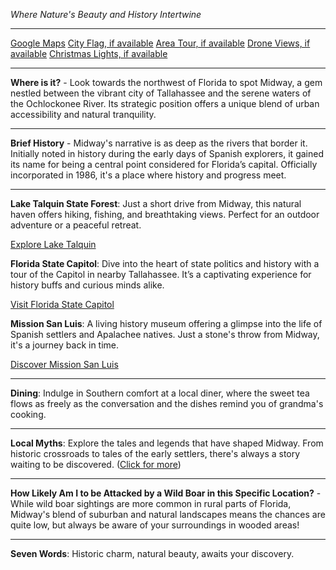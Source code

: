 *Where Nature's Beauty and History Intertwine*

---

[Google Maps](https://www.google.com/maps/place/Midway,+FL/data=!3m1!1e3)
[City Flag, if available](https://www.google.com/search?tbm=isch&q=Midway+FL+Flag+Picture)
[Area Tour, if available](https://www.youtube.com/results?search_query=Midway+FL+4k+tour)
[Drone Views, if available](https://www.youtube.com/results?search_query=Midway+FL+4k+drone)
[Christmas Lights, if available](https://www.youtube.com/results?search_query=Midway+FL+christmas+lights&sp=CAI%253D)

---

**Where is it?** - Look towards the northwest of Florida to spot Midway, a gem nestled between the vibrant city of Tallahassee and the serene waters of the Ochlockonee River. Its strategic position offers a unique blend of urban accessibility and natural tranquility.

---

**Brief History** - Midway's narrative is as deep as the rivers that border it. Initially noted in history during the early days of Spanish explorers, it gained its name for being a central point considered for Florida’s capital. Officially incorporated in 1986, it's a place where history and progress meet.

---

**Lake Talquin State Forest**: Just a short drive from Midway, this natural haven offers hiking, fishing, and breathtaking views. Perfect for an outdoor adventure or a peaceful retreat.

  [Explore Lake Talquin](https://www.youtube.com/results?search_query=Midway+FL+Lake+Talquin)

**Florida State Capitol**: Dive into the heart of state politics and history with a tour of the Capitol in nearby Tallahassee. It’s a captivating experience for history buffs and curious minds alike.

  [Visit Florida State Capitol](https://www.youtube.com/results?search_query=Tallahassee+Florida+State+Capitol)

**Mission San Luis**: A living history museum offering a glimpse into the life of Spanish settlers and Apalachee natives. Just a stone's throw from Midway, it's a journey back in time.

  [Discover Mission San Luis](https://www.youtube.com/results?search_query=Tallahassee+Mission+San+Luis)

---

**Dining**: Indulge in Southern comfort at a local diner, where the sweet tea flows as freely as the conversation and the dishes remind you of grandma's cooking.

---

**Local Myths**: Explore the tales and legends that have shaped Midway. From historic crossroads to tales of the early settlers, there's always a story waiting to be discovered. ([Click for more](https://www.google.com/search?q=Midway+FL+history+and+myths))

---

**How Likely Am I to be Attacked by a Wild Boar in this Specific Location?** - While wild boar sightings are more common in rural parts of Florida, Midway's blend of suburban and natural landscapes means the chances are quite low, but always be aware of your surroundings in wooded areas!

---

**Seven Words**: Historic charm, natural beauty, awaits your discovery.